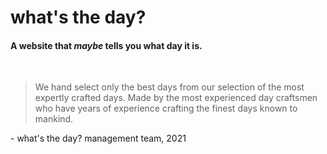 # what's the day?
#### A website that *maybe* tells you what day it is.

&nbsp;

> We hand select only the best days from our selection of the most expertly crafted days. Made by the most experienced day craftsmen who have years of experience crafting the finest days known to mankind.

\- what's the day? management team, 2021